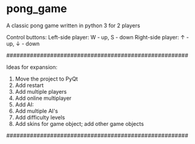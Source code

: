 # pong_game
A classic pong game written in python 3 for 2 players

Control buttons:
Left-side player: W - up, S - down
Right-side player: ↑ - up, ↓ - down

######################################################

Ideas for expansion:
1) Move the project to PyQt
2) Add restart
3) Add multiple players
4) Add online multiplayer
5) Add AI:
  1) Add multiple AI's
  2) Add difficulty levels
6) Add skins for game object; add other game objects

######################################################
